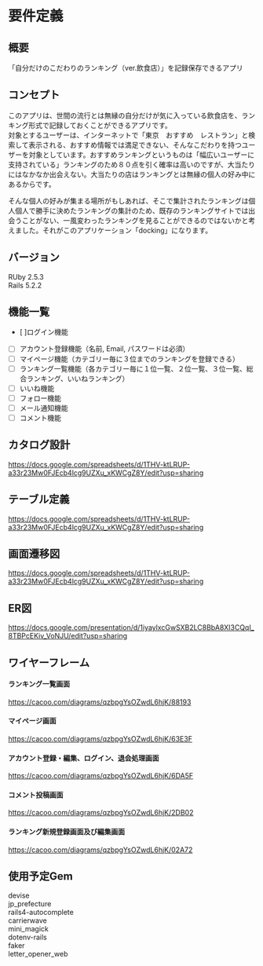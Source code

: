 # 要件定義
## 概要
「自分だけのこだわりのランキング（ver.飲食店）」を記録保存できるアプリ
## コンセプト
このアプリは、世間の流行とは無縁の自分だけが気に入っている飲食店を、ランキング形式で記録しておくことができるアプリです。  
対象とするユーザーは、インターネットで「東京　おすすめ　レストラン」と検索して表示される、おすすめ情報では満足できない、そんなこだわりを持つユーザーを対象としています。おすすめランキングというものは「幅広いユーザーに支持されている」ランキングのため８０点を引く確率は高いのですが、大当たりにはなかなか出会えない。大当たりの店はランキングとは無縁の個人の好み中にあるからです。

そんな個人の好みが集まる場所がもしあれば、そこで集計されたランキングは個人個人で勝手に決めたランキングの集計のため、既存のランキングサイトでは出会うことがない、一風変わったランキングを見ることができるのではないかと考えました。それがこのアプリケーション「docking」になります。
## バージョン
RUby 2.5.3  
Rails 5.2.2
## 機能一覧
- [ ]ログイン機能  
- [ ] アカウント登録機能（名前, Email, パスワードは必須）  
- [ ] マイページ機能（カテゴリー毎に３位までのランキングを登録できる）  
- [ ] ランキング一覧機能（各カテゴリー毎に１位一覧、２位一覧、３位一覧、総合ランキング、いいねランキング）   
- [ ] いいね機能  
- [ ] フォロー機能  
- [ ] メール通知機能  
- [ ] コメント機能
## カタログ設計
https://docs.google.com/spreadsheets/d/1THV-ktLRUP-a33r23Mw0FJEcb4lcg9UZXu_xKWCgZ8Y/edit?usp=sharing
## テーブル定義
https://docs.google.com/spreadsheets/d/1THV-ktLRUP-a33r23Mw0FJEcb4lcg9UZXu_xKWCgZ8Y/edit?usp=sharing
## 画面遷移図
https://docs.google.com/spreadsheets/d/1THV-ktLRUP-a33r23Mw0FJEcb4lcg9UZXu_xKWCgZ8Y/edit?usp=sharing
## ER図
https://docs.google.com/presentation/d/1iyaylxcGwSXB2LC8BbA8XI3CQqI_8TBPcEKiv_VoNJU/edit?usp=sharing
## ワイヤーフレーム
#### ランキング一覧画面
https://cacoo.com/diagrams/qzbpgYsOZwdL6hjK/88193
#### マイページ画面
https://cacoo.com/diagrams/qzbpgYsOZwdL6hjK/63E3F
#### アカウント登録・編集、ログイン、退会処理画面
https://cacoo.com/diagrams/qzbpgYsOZwdL6hjK/6DA5F
#### コメント投稿画面
https://cacoo.com/diagrams/qzbpgYsOZwdL6hjK/2DB02
#### ランキング新規登録画面及び編集画面
https://cacoo.com/diagrams/qzbpgYsOZwdL6hjK/02A72
## 使用予定Gem
devise  
jp_prefecture  
rails4-autocomplete  
carrierwave  
mini_magick  
dotenv-rails  
faker  
letter_opener_web
